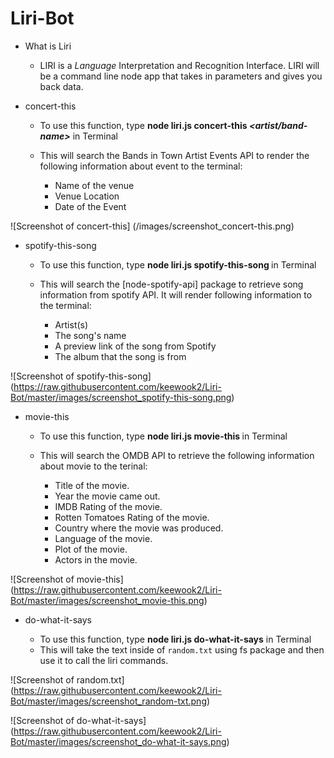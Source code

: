 # Liri-Bot

- What is Liri
  * LIRI is a _Language_ Interpretation and Recognition Interface. LIRI will be a command line node app that takes in parameters and gives you back data.

- concert-this
  - To use this function, type **node liri.js concert-this *<artist/band-name>*** in Terminal

  * This will search the Bands in Town Artist Events API to render the following information about event to the terminal:

    * Name of the venue
    * Venue Location
    * Date of the Event

![Screenshot of concert-this]
(/images/screenshot_concert-this.png)

- spotify-this-song
  - To use this function, type **node liri.js spotify-this-song *<song-name>*** in Terminal

  * This will search the [node-spotify-api] package to retrieve song information from spotify API. It will render following information to the terminal:

    * Artist(s)
    * The song's name
    * A preview link of the song from Spotify
    * The album that the song is from

![Screenshot of spotify-this-song]
(https://raw.githubusercontent.com/keewook2/Liri-Bot/master/images/screenshot_spotify-this-song.png)

- movie-this
  - To use this function, type **node liri.js movie-this *<movie-name>*** in Terminal

  * This will search the OMDB API to retrieve the following information about movie to the terinal:

    * Title of the movie.
    * Year the movie came out.
    * IMDB Rating of the movie.
    * Rotten Tomatoes Rating of the movie.
    * Country where the movie was produced.
    * Language of the movie.
    * Plot of the movie.
    * Actors in the movie.

![Screenshot of movie-this]
(https://raw.githubusercontent.com/keewook2/Liri-Bot/master/images/screenshot_movie-this.png)

- do-what-it-says
  - To use this function, type **node liri.js do-what-it-says** in Terminal

  * This will take the text inside of `random.txt` using fs package and then use it to call the liri commands.

![Screenshot of random.txt]
(https://raw.githubusercontent.com/keewook2/Liri-Bot/master/images/screenshot_random-txt.png)

![Screenshot of do-what-it-says]
(https://raw.githubusercontent.com/keewook2/Liri-Bot/master/images/screenshot_do-what-it-says.png)